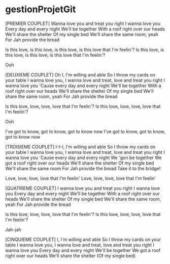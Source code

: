 # gestionProjetGit
[PREMIER COUPLET]
Wanna love you and treat you right
I wanna love you
Every day and every night
We'll be together
With a roof right over our heads
We'll share the shelter
Of my single bed
We'll share the same room, yeah
For Jah provide the bread

Is this love, is this love, is this love, is this love that I'm feelin'?
Is this love, is this love, is this love, is this love that I'm feelin'?

Ooh

[DEUXIEME COUPLET]
Oh I, I'm willing and able
So I throw my cards on your table
I wanna love you, I wanna love and treat, love and treat you right
I wanna love you
'Cause every day and every night
We'll be together
With a roof right over our heads
We'll share the shelter
Of my single bed
We'll share the same room, yeah
For Jah provide the bread

Is this love, love, love, love that I'm feelin'?
Is this love, love, love, love that I'm feelin'?

Ooh

I've got to know, got to know, got to know now
I've got to know, got to know, got to know now

[TROISIEME COUPLET]
I-I-I, I'm willing and able
So I throw my cards on your table
I wanna love you, I wanna love and treat, love and treat you right
I wanna love you
'Cause every day and every night
We 'gon be together
We got a roof right over our heads
We'll share the shelter
Of my single bed
We'll share the same room
For Jah provide the bread
Take it to the bridge!

Love, love, love, love that I'm feelin'
Love, love, love, love that I'm feelin'

[QUATRIEME COUPLET]
I wanna love you and treat you right
I wanna love you
Every day and every night
We'll be together
With a roof right over our heads
We'll share the shelter
Of my single bed
We'll share the same room, yeah
For Jah provide the bread

Is this love, love, love, love that I'm feelin'?
Is this love, love, love, love that I'm feelin'?

Jah-jah

[CINQUIEME COUPLET]
I, I'm willing and able
So I throw my cards on your table
I wanna love you, I wanna love and treat, love and treat you right
I wanna love you
Every day and every night
We'll be together
We got a roof right over our heads
We'll share the shelter
(Of my single bed)